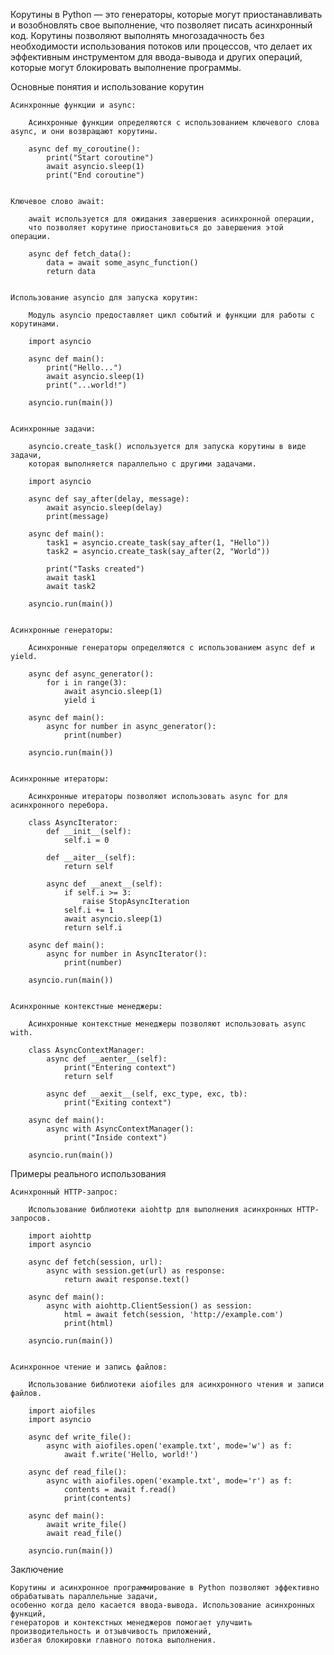
Корутины в Python — это генераторы, которые могут приостанавливать и возобновлять свое выполнение,
что позволяет писать асинхронный код. Корутины позволяют выполнять многозадачность без необходимости использования
потоков или процессов, что делает их эффективным инструментом для ввода-вывода и других операций,
которые могут блокировать выполнение программы.


Основные понятия и использование корутин

    Асинхронные функции и async:

        Асинхронные функции определяются с использованием ключевого слова async, и они возвращают корутины.

        async def my_coroutine():
            print("Start coroutine")
            await asyncio.sleep(1)
            print("End coroutine")


    Ключевое слово await:

        await используется для ожидания завершения асинхронной операции,
        что позволяет корутине приостановиться до завершения этой операции.

        async def fetch_data():
            data = await some_async_function()
            return data


    Использование asyncio для запуска корутин:

        Модуль asyncio предоставляет цикл событий и функции для работы с корутинами.

        import asyncio

        async def main():
            print("Hello...")
            await asyncio.sleep(1)
            print("...world!")

        asyncio.run(main())


    Асинхронные задачи:

        asyncio.create_task() используется для запуска корутины в виде задачи,
        которая выполняется параллельно с другими задачами.

        import asyncio

        async def say_after(delay, message):
            await asyncio.sleep(delay)
            print(message)

        async def main():
            task1 = asyncio.create_task(say_after(1, "Hello"))
            task2 = asyncio.create_task(say_after(2, "World"))

            print("Tasks created")
            await task1
            await task2

        asyncio.run(main())


    Асинхронные генераторы:

        Асинхронные генераторы определяются с использованием async def и yield.

        async def async_generator():
            for i in range(3):
                await asyncio.sleep(1)
                yield i

        async def main():
            async for number in async_generator():
                print(number)

        asyncio.run(main())


    Асинхронные итераторы:

        Асинхронные итераторы позволяют использовать async for для асинхронного перебора.

        class AsyncIterator:
            def __init__(self):
                self.i = 0

            def __aiter__(self):
                return self

            async def __anext__(self):
                if self.i >= 3:
                    raise StopAsyncIteration
                self.i += 1
                await asyncio.sleep(1)
                return self.i

        async def main():
            async for number in AsyncIterator():
                print(number)

        asyncio.run(main())


    Асинхронные контекстные менеджеры:

        Асинхронные контекстные менеджеры позволяют использовать async with.

        class AsyncContextManager:
            async def __aenter__(self):
                print("Entering context")
                return self

            async def __aexit__(self, exc_type, exc, tb):
                print("Exiting context")

        async def main():
            async with AsyncContextManager():
                print("Inside context")

        asyncio.run(main())



Примеры реального использования

    Асинхронный HTTP-запрос:

        Использование библиотеки aiohttp для выполнения асинхронных HTTP-запросов.

        import aiohttp
        import asyncio

        async def fetch(session, url):
            async with session.get(url) as response:
                return await response.text()

        async def main():
            async with aiohttp.ClientSession() as session:
                html = await fetch(session, 'http://example.com')
                print(html)

        asyncio.run(main())


    Асинхронное чтение и запись файлов:
    
        Использование библиотеки aiofiles для асинхронного чтения и записи файлов.
        
        import aiofiles
        import asyncio
    
        async def write_file():
            async with aiofiles.open('example.txt', mode='w') as f:
                await f.write('Hello, world!')
    
        async def read_file():
            async with aiofiles.open('example.txt', mode='r') as f:
                contents = await f.read()
                print(contents)
    
        async def main():
            await write_file()
            await read_file()
    
        asyncio.run(main())


Заключение
    
    Корутины и асинхронное программирование в Python позволяют эффективно обрабатывать параллельные задачи,
    особенно когда дело касается ввода-вывода. Использование асинхронных функций, 
    генераторов и контекстных менеджеров помогает улучшить производительность и отзывчивость приложений, 
    избегая блокировки главного потока выполнения.
